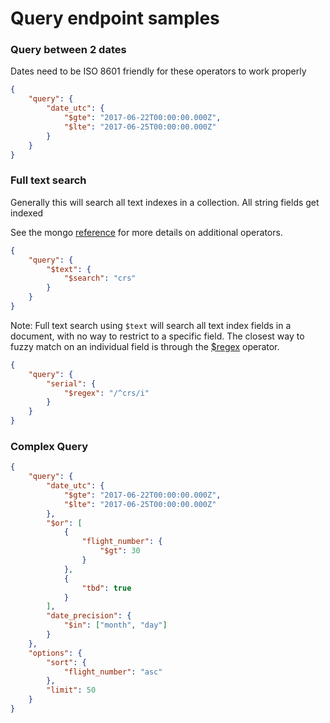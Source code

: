 # Query endpoint samples



### Query between 2 dates

Dates need to be ISO 8601 friendly for these operators to work properly

```json
{
	"query": {
		"date_utc": {
			"$gte": "2017-06-22T00:00:00.000Z",
			"$lte": "2017-06-25T00:00:00.000Z"
		}
	}
}
```

### Full text search

Generally this will search all text indexes in a collection. All string fields get indexed

See the mongo [reference](https://docs.mongodb.com/manual/reference/operator/query/text/) for more details on additional operators.

```json
{
	"query": {
		"$text": {
			"$search": "crs"
		}
	}
}
```

Note: Full text search using `$text` will search all text index fields in a document, with no way to restrict to a specific field. The closest way to fuzzy match on an individual field is through the [$regex](https://docs.mongodb.com/manual/reference/operator/query/regex/) operator. 

```json
{
	"query": {
		"serial": {
			"$regex": "/^crs/i"
		}
	}
}
```

### Complex Query

```json
{
	"query": {
		"date_utc": {
			"$gte": "2017-06-22T00:00:00.000Z",
			"$lte": "2017-06-25T00:00:00.000Z"
		},
		"$or": [
			{
				"flight_number": {
					"$gt": 30
				}
			},
			{
				"tbd": true
			}
		],
		"date_precision": {
			"$in": ["month", "day"]
		}
	},
	"options": {
		"sort": {
			"flight_number": "asc"
		},
		"limit": 50
	}
}
```
